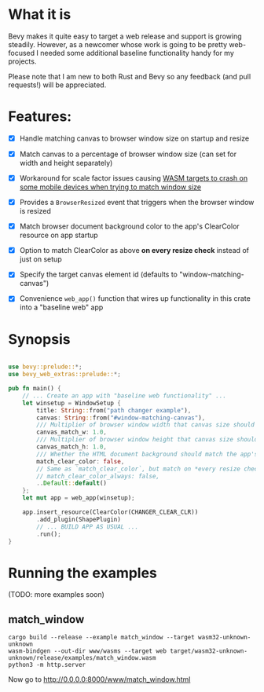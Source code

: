 # What it is

Bevy makes it quite easy to target a web release and support is growing steadily. However, as a newcomer whose work is going to be pretty web-focused I needed some additional baseline functionality handy for my projects.

Please note that I am new to both Rust and Bevy so any feedback (and pull requests!) will be appreciated. 


# Features:

* [x] Handle matching canvas to browser window size on startup and resize
* [x] Match canvas to a percentage of browser window size (can set for width and height separately)
* [x] Workaround for scale factor issues causing [WASM targets to crash on some mobile devices when trying to match window size](https://github.com/bevyengine/bevy/discussions/4021)        
* [x] Provides a `BrowserResized` event that triggers when the browser window is resized
* [x] Match browser document background color to the app's ClearColor resource on app startup
* [x] Option to match ClearColor as above **on every resize check** instead of just on setup
* [x] Specify the target canvas element id (defaults to "window-matching-canvas") 
* [x] Convenience `web_app()` function that wires up functionality in this crate into a "baseline web" app


# Synopsis

```rust

use bevy::prelude::*;
use bevy_web_extras::prelude::*;

pub fn main() {
    // ... Create an app with "baseline web functionality" ...
    let winsetup = WindowSetup {
        title: String::from("path changer example"),
        canvas: String::from("#window-matching-canvas"),
        /// Multiplier of browser window width that canvas size should match. Defaults to 1.0 (100%).
        canvas_match_w: 1.0,
        /// Multiplier of browser window height that canvas size should match. Defaults to 1.0 (100%).
        canvas_match_h: 1.0,
        /// Whether the HTML document background should match the app's ClearColor resource on app startup
        match_clear_color: false,
        // Same as `match_clear_color`, but match on *every resize check*
        // match_clear_color_always: false,
        ..Default::default()
    };
    let mut app = web_app(winsetup);

    app.insert_resource(ClearColor(CHANGER_CLEAR_CLR))
        .add_plugin(ShapePlugin)
        // ... BUILD APP AS USUAL ...
        .run();
}
```


# Running the examples

(TODO: more examples soon)


## match_window

```
cargo build --release --example match_window --target wasm32-unknown-unknown
wasm-bindgen --out-dir www/wasms --target web target/wasm32-unknown-unknown/release/examples/match_window.wasm
python3 -m http.server
```

Now go to http://0.0.0.0:8000/www/match_window.html

